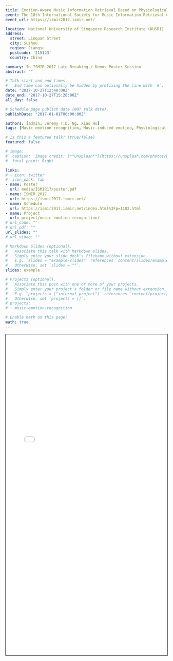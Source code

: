 ```yaml
---
title: Emotion-Aware Music Information Retrieval Based on Physiological Signals and User Profile
event: The 18th International Society for Music Information Retrieval Conference (ISMIR 2017)
event_url: https://ismir2017.ismir.net/

location: National University of Singapore Research Institute (NUSRI)
address:
  street: Linquan Street
  city: Suzhou
  region: Jiangsu
  postcode: '215123'
  country: China

summary: In ISMIR 2017 Late Breaking / Demos Poster Session
abstract: ""

# Talk start and end times.
#   End time can optionally be hidden by prefixing the line with `#`.
date: "2017-10-27T12:40:00Z"
date_end: "2017-10-27T15:20:00Z"
all_day: false

# Schedule page publish date (NOT talk date).
publishDate: "2017-01-01T00:00:00Z"

authors: [admin, Jeremy T.D. Ng, Xiao Hu]
tags: [Music emotion recognition, Music-induced emotion, Physiological signals, User experiment]

# Is this a featured talk? (true/false)
featured: false

# image:
#  caption: 'Image credit: [**Unsplash**](https://unsplash.com/photos/bzdhc5b3Bxs)'
#  focal_point: Right

links:
# - icon: twitter
#  icon_pack: fab
- name: Poster
  url: media/ISMIR17/poster.pdf
- name: ISMIR 2017
  url: https://ismir2017.ismir.net/
- name: Schedule
  url: https://ismir2017.ismir.net/index.html%3Fp=1102.html
- name: Project
  url: project/music-emotion-recognition/
# url_code: ""
# url_pdf: ""
url_slides: ""
# url_video: ""

# Markdown Slides (optional).
#   Associate this talk with Markdown slides.
#   Simply enter your slide deck's filename without extension.
#   E.g. `slides = "example-slides"` references `content/slides/example-slides.md`.
#   Otherwise, set `slides = ""`.
slides: example

# Projects (optional).
#   Associate this post with one or more of your projects.
#   Simply enter your project's folder or file name without extension.
#   E.g. `projects = ["internal-project"]` references `content/project/deep-learning/index.md`.
#   Otherwise, set `projects = []`.
# projects:
# - music-emotion-recognition

# Enable math on this page?
math: true
---
```

<iframe src="poster.pdf" width="100%" height="1000", style="border:1px solid black; margin-bottom: 50px;">
